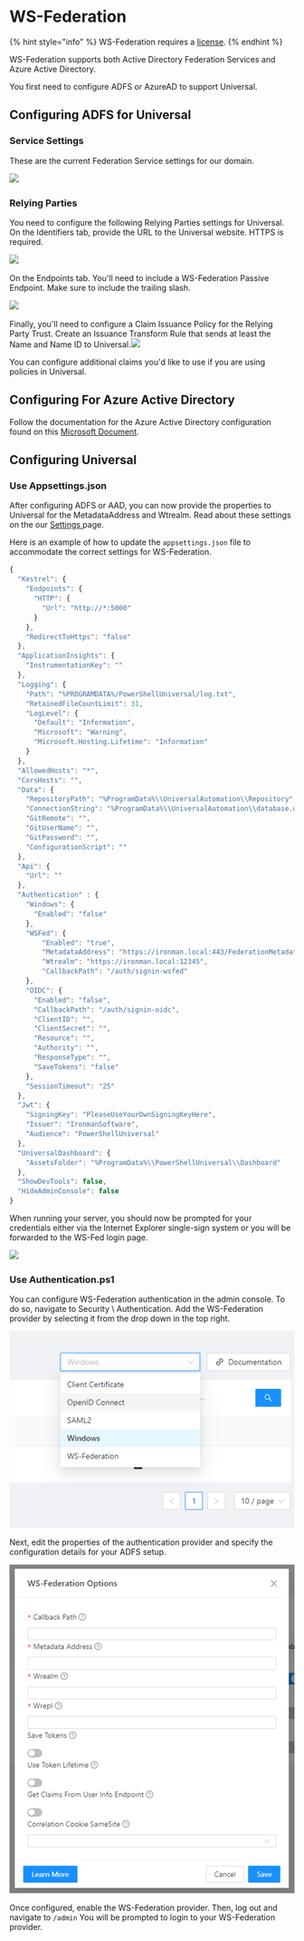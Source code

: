 # WS-Federation

{% hint style="info" %}
WS-Federation requires a [license](https://ironmansoftware.com/pricing/powershell-universal).
{% endhint %}

WS-Federation supports both Active Directory Federation Services and Azure Active Directory.

You first need to configure ADFS or AzureAD to support Universal.

## Configuring ADFS for Universal <a href="#configuring-adfs-for-universal-dashboard" id="configuring-adfs-for-universal-dashboard"></a>

### Service Settings <a href="#service-settings" id="service-settings"></a>

These are the current Federation Service settings for our domain.

![](https://gblobscdn.gitbook.com/assets%2F-L9mVQO4zbOX7ZcHvIte%2F-Lob6ow15SQRLl3vo8ZV%2F-Lob7luBvuEGUTrLIors%2Fimage.png?alt=media\&token=64c3c00f-1d2c-4346-bcc1-dd89e7cf4c24)

### Relying Parties <a href="#relying-parties" id="relying-parties"></a>

You need to configure the following Relying Parties settings for Universal. On the Identifiers tab, provide the URL to the Universal website. HTTPS is required.

![](https://gblobscdn.gitbook.com/assets%2F-L9mVQO4zbOX7ZcHvIte%2F-Lob6ow15SQRLl3vo8ZV%2F-Lob8DOuN3sGBzbdctQb%2Fimage.png?alt=media\&token=8b2fac2f-c5e1-4ceb-963e-ab9c7eb85484)

On the Endpoints tab. You'll need to include a WS-Federation Passive Endpoint. Make sure to include the trailing slash.

![](https://gblobscdn.gitbook.com/assets%2F-L9mVQO4zbOX7ZcHvIte%2F-Lob6ow15SQRLl3vo8ZV%2F-Lob8hIg0Ot1uN1PsimG%2Fimage.png?alt=media\&token=e6673c7c-a125-4b04-b0c0-ba7d0a677d6a)

Finally, you'll need to configure a Claim Issuance Policy for the Relying Party Trust. Create an Issuance Transform Rule that sends at least the Name and Name ID to Universal.![](https://gblobscdn.gitbook.com/assets%2F-L9mVQO4zbOX7ZcHvIte%2F-Lob6ow15SQRLl3vo8ZV%2F-Lob92zcF4qYpWtR0g\_4%2Fimage.png?alt=media\&token=34dfd4db-d742-4f8b-a271-86d37542dc35)

You can configure additional claims you'd like to use if you are using policies in Universal.

## Configuring For Azure Active Directory <a href="#configuring-for-azure-active-directory" id="configuring-for-azure-active-directory"></a>

Follow the documentation for the Azure Active Directory configuration found on this [Microsoft Document](https://docs.microsoft.com/en-us/aspnet/core/security/authentication/ws-federation?view=aspnetcore-2.2#azure-active-directory).

## Configuring Universal <a href="#configuring-universal-dashboard" id="configuring-universal-dashboard"></a>

### Use Appsettings.json

After configuring ADFS or AAD, you can now provide the properties to Universal for the MetadataAddress and Wtrealm. Read about these settings on the our [Settings ](../settings.md)page.

Here is an example of how to update the `appsettings.json` file to accommodate the correct settings for WS-Federation.

```javascript
{
  "Kestrel": {
    "Endpoints": {
      "HTTP": {
        "Url": "http://*:5000"
      }
    },
    "RedirectToHttps": "false"
  },
  "ApplicationInsights": {
    "InstrumentationKey": ""
  },
  "Logging": {
    "Path": "%PROGRAMDATA%/PowerShellUniversal/log.txt",
    "RetainedFileCountLimit": 31,
    "LogLevel": {
      "Default": "Information",
      "Microsoft": "Warning",
      "Microsoft.Hosting.Lifetime": "Information"
    }
  },
  "AllowedHosts": "*",
  "CorsHosts": "",
  "Data": {
    "RepositoryPath": "%ProgramData%\\UniversalAutomation\\Repository",
    "ConnectionString": "%ProgramData%\\UniversalAutomation\\database.db",
    "GitRemote": "",
    "GitUserName": "",
    "GitPassword": "", 
    "ConfigurationScript": ""
  },
  "Api": {
    "Url": ""
  },
  "Authentication" : {
    "Windows": {
      "Enabled": "false"
    },
    "WSFed": {
        "Enabled": "true",
        "MetadataAddress": "https://ironman.local:443/FederationMetadata/2007-06/FederationMetadata.xml",
        "Wtrealm": "https://ironman.local:12345",
        "CallbackPath": "/auth/signin-wsfed"
    },
    "OIDC": {
      "Enabled": "false",
      "CallbackPath": "/auth/signin-oidc",
      "ClientID": "",
      "ClientSecret": "",
      "Resource": "",
      "Authority": "",
      "ResponseType": "",
      "SaveTokens": "false"
    },
    "SessionTimeout": "25"
  },
  "Jwt": {  
    "SigningKey": "PleaseUseYourOwnSigningKeyHere",  
    "Issuer": "IronmanSoftware",
    "Audience": "PowerShellUniversal"
  },
  "UniversalDashboard": {
    "AssetsFolder": "%ProgramData%\\PowerShellUniversal\\Dashboard"
  },
  "ShowDevTools": false,
  "HideAdminConsole": false
}
```

When running your server, you should now be prompted for your credentials either via the Internet Explorer single-sign system or you will be forwarded to the WS-Fed login page.

![](https://gblobscdn.gitbook.com/assets%2F-L9mVQO4zbOX7ZcHvIte%2F-Lob6ow15SQRLl3vo8ZV%2F-Lob9yeDdGENbUiyz4Sj%2Fimage.png?alt=media\&token=910db2dd-85f3-46eb-b3ec-9f551f244439)

### Use Authentication.ps1

You can configure WS-Federation authentication in the admin console. To do so, navigate to Security \ Authentication. Add the WS-Federation provider by selecting it from the drop down in the top right.&#x20;

![](<../../.gitbook/assets/image (462).png>)

Next, edit the properties of the authentication provider and specify the configuration details for your ADFS setup.&#x20;

![](<../../.gitbook/assets/image (232).png>)

Once configured, enable the WS-Federation provider. Then, log out and navigate to `/admin` You will be prompted to login to your WS-Federation provider.&#x20;
